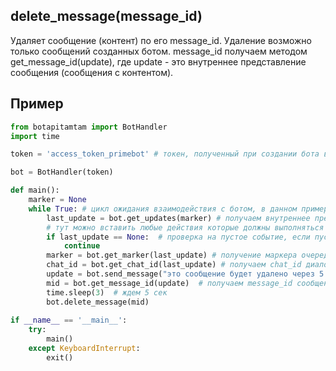 ## delete_message(message_id)
Удаляет сообщение (контент) по его message_id. Удаление возможно только сообщений созданных ботом.
message_id получаем методом get_message_id(update), где update - это внутреннее представление сообщения (сообщения с контентом).
## Пример
```python
from botapitamtam import BotHandler
import time

token = 'access_token_primebot' # токен, полученный при создании бота в @PrimeBot

bot = BotHandler(token)

def main():
    marker = None
    while True: # цикл ожидания взаимодействия с ботом, в данном примере необходимо ввести любой текст
        last_update = bot.get_updates(marker) # получаем внутреннее представление сообщения (контента) отправленного боту (сформированного ботом)
        # тут можно вставить любые действия которые должны выполняться во время ожидания события
        if last_update == None:  # проверка на пустое событие, если пусто - возврат к началу цикла
            continue
        marker = bot.get_marker(last_update) # получение маркера очередного сообщения
        chat_id = bot.get_chat_id(last_update) # получаем chat_id диалога с ботом
        update = bot.send_message("это сообщение будет удалено через 5 сек...", chat_id)  # отправляем текстовое сообщение в чат (диалог)
        mid = bot.get_message_id(update)  # получаем messаge_id сообщения (контента)
        time.sleep(3)  # ждем 5 сек
        bot.delete_message(mid)
 
if __name__ == '__main__':
    try:
        main()
    except KeyboardInterrupt:
        exit()
``` 
